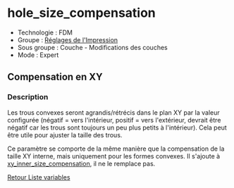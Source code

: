 # hole_size_compensation

* Technologie : FDM
* Groupe : [Réglages de l'Impression](../print_settings/print_settings.md)
* Sous groupe : Couche  - Modifications des couches
* Mode : Expert

## Compensation en XY

### Description

Les trous convexes seront agrandis/rétrécis dans le plan XY par la valeur configurée (négatif = vers l'intérieur, positif = vers l'extérieur, devrait être négatif car les trous sont toujours un peu plus petits à l'intérieur). Cela peut être utile pour ajuster la taille des trous.

Ce paramètre se comporte de la même manière que la compensation de la taille XY interne, mais uniquement pour les formes convexes. Il s'ajoute à [xy_inner_size_compensation](xy_inner_size_compensation.md), il ne le remplace pas. 


[Retour Liste variables](variable_list.md)